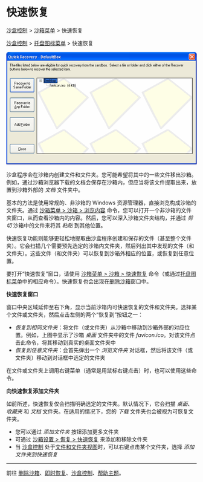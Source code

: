 # 快速恢复

[沙盒控制](SandboxieControl.md) > [沙箱菜单](SandboxMenu.md) > 快速恢复

[沙盒控制](SandboxieControl.md) > [托盘图标菜单](TrayIconMenu.md) > 快速恢复

![](../Media/QuickRecoverSandbox.png)

沙盒程序会在沙箱内创建文件和文件夹。您可能希望将其中的一些文件移出沙箱。例如，通过沙箱浏览器下载的文档会保存在沙箱内，但应当将该文件提取出来，放置到沙箱外部的 _文档_ 文件夹中。

基本的方法是使用常规的、非沙箱的 Windows 资源管理器，直接浏览构成沙箱的文件夹。通过 [沙箱菜单 > 沙箱 > 浏览内容](SandboxMenu.md#sandbox-menu) 命令，您可以打开一个非沙箱的文件夹窗口，从而查看沙箱内的内容。然后，您可以深入沙箱文件夹结构，并通过 _剪切_ 沙箱中的文件来将其 _粘贴_ 到其他位置。

快速恢复功能则能够更轻松地提取由沙盒程序创建和保存的文件（甚至整个文件夹）。它会扫描几个需要预先选定的沙箱内文件夹，然后列出其中发现的文件（和文件夹）。这些文件（和文件夹）可以恢复到沙箱外相应的位置，或恢复到任意位置。

要打开“快速恢复”窗口，请使用 [沙箱菜单 > 沙箱 > 快速恢复](SandboxMenu.md#sandbox-menu) 命令（或通过[托盘图标菜单](TrayIconMenu.md)中的相应命令）。快速恢复也会出现在[删除沙箱](DeleteSandbox.md)窗口中。

**快速恢复窗口**

窗口中央区域延伸至右下角，显示当前沙箱内可快速恢复的文件和文件夹。选择某个文件或文件夹，然后点击左侧的两个“恢复到”按钮之一：

*   _恢复到相同文件夹_：将文件（或文件夹）从沙箱中移动到沙箱外部的对应位置。例如，上图中显示了沙箱 _桌面_ 文件夹中的文件 _favicon.ico_。对该文件点击此命令，将其移动到真实的桌面文件夹中
*   _恢复到任意文件夹_：会首先弹出一个 _浏览文件夹_ 对话框，然后将该文件（或文件夹）移动到对话框中选定的文件夹

在文件或文件夹上调用右键菜单（通常是用鼠标右键点击）时，也可以使用这些命令。

**向快速恢复添加文件夹**

如前所述，快速恢复仅会扫描明确选定的文件夹。默认情况下，它会扫描 _桌面_、_收藏夹_ 和 _文档_ 文件夹。在适用的情况下，您的 _下载_ 文件夹也会被视为可恢复文件夹。

*   您可以通过 _添加文件夹_ 按钮添加更多文件夹
*   可通过 [沙箱设置 > 恢复 > 快速恢复](RecoverySettings.md#quick-recovery) 来添加和移除文件夹
*   当 [沙盒控制](SandboxieControl.md) 处于[文件和文件夹视图](FilesAndFoldersView.md)时，可以右键点击某个文件夹，选择 _添加文件夹到快速恢复_

* * *

前往 [删除沙箱](DeleteSandbox.md)、[即时恢复](ImmediateRecovery.md)、[沙盒控制](SandboxieControl.md)、[帮助主题](HelpTopics.md)。